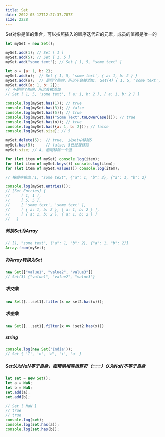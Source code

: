 ```yaml
---
title: Set
date: 2022-05-12T12:27:37.787Z
size: 2228
---
```

Set对象是值的集合，可以按照插入的顺序迭代它的元素，成员的值都是唯一的

```javascript
let mySet = new Set();

mySet.add(1); // Set [ 1 ]
mySet.add(5); // Set [ 1, 5 ]
mySet.add("some text"); // Set [ 1, 5, "some text" ]

let o = {a: 1, b: 2}; 
mySet.add(o);  // Set { 1, 5, 'some text', { a: 1, b: 2 } }
mySet.add(o);  // 是同个指向，所以不会被添加， Set(4) { 1, 5, 'some text', { a: 1, b: 2 } }
mySet.add({a: 1, b: 2}); 
// 不是同个指向，所以会被添加
// Set { 1, 5, 'some text', { a: 1, b: 2 }, { a: 1, b: 2 } }

console.log(mySet.has(1)); // true
console.log(mySet.has(3)); // false
console.log(mySet.has(5)); // true
console.log(mySet.has("Some Text".toLowerCase())); // true
console.log(mySet.has(o)); // true
console.log(mySet.has({a: 1, b: 2})); // false
console.log(mySet.size); // 5

mySet.delete(5);  // true,  从set中移除5
mySet.has(5);     // false, 5已经被移除
mySet.size; // 4, 刚刚移除一个值
```

```javascript
for (let item of mySet) console.log(item);
for (let item of mySet.keys()) console.log(item);
for (let item of mySet.values()) console.log(item);

// 按顺序输出：1, "some text", {"a": 1, "b": 2}, {"a": 1, "b": 2}

console.log(mySet.entries());
// [Set Entries] {
//     [ 1, 1 ],
//     [ 5, 5 ],
//     [ 'some text', 'some text' ],
//     [ { a: 1, b: 2 }, { a: 1, b: 2 } ],
//     [ { a: 1, b: 2 }, { a: 1, b: 2 } ]
//   }
```

##### 转换Set为Array

```javascript
// [1, "some text", {"a": 1, "b": 2}, {"a": 1, "b": 2}]
Array.from(mySet); 
```

##### 将Array转换为Set

```javascript
new Set(["value1", "value2", "value3"])
// Set(3) {"value1", "value2", "value3"}
```

##### 求交集

```javascript
new Set([...set1].filter(x => set2.has(x)));
```

##### 求差集

```javascript
new Set([...set1].filter(x => !set2.has(x)))
```

##### string

```javascript
console.log(new Set('India'));
// Set { 'I', 'n', 'd', 'i', 'a' }
```

##### Set认为NaN等于自身，而精确相等运算符（===）认为NaN不等于自身

```javascript
let set = new Set();
let a = NaN;
let b = NaN;
set.add(a);
set.add(b);

// Set { NaN }
// true
// true
console.log(set);
console.log(set.has(a));
console.log(set.has(b));
```

